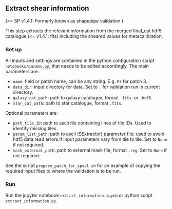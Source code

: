 ## Extract shear information

(<= SP v1.4.1: Formerly known as shapepipe validation.)

This step extracts the relevant information from the merged final_cat hdf5 catalogue (<= v1.4.1: fits)
including the sheared values for metacalibration.

### Set up

All inputs and settings are contained in the python configuration script
`notebooks/params.py`, that needs to be edited accordingly.
The main parameters are:
- `name`: field or patch name, can be any string. E.g. `P3` for patch 3. 
- `data_dir`: input directory for data. Set to `.` for validation run in
  current directory.
- `galaxy_cat_path`: path to galaxy catalogue, format `.fits`. or `.hdf5`.
- `star_cat_path`: path to star catalogue, format `.fits`.

Optional parameters are:
- `path_tile_ID`: path to ascii file containing lines of tile IDs. Used to
  identify missing tiles.  
- `param_list_path`: path to ascii (SExtractor) parameter file; used to avoid
  hdf5 data read errors if input parameters vary from tile to tile. Set to
  `None` if not required.  
- `mask_external_path`: path to external mask file, format `.reg`. Set to
  `None` if not required.  

See the script `prepare_patch_for_spval.sh` for an example of copying
the required input files to where the validation is to be run.


### Run

Run the jupyter notebook `extract_information.ipynb` or python script `extract_information.py`. 